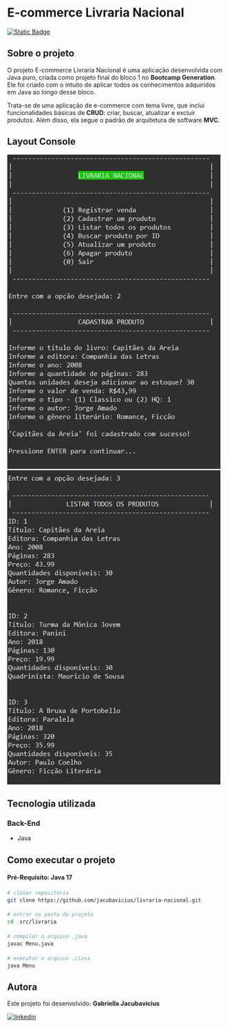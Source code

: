 # E-commerce Livraria Nacional
[![Static Badge](https://img.shields.io/badge/License-MIT-green.svg)](https://github.com/jacubavicius/livraria-nacional/blob/main/LICENSE)


## Sobre o projeto
O projeto E-commerce Livraria Nacional é uma aplicação desenvolvida com Java puro, criada como projeto final do bloco 1 no <b>Bootcamp Generation</b>. Ele foi criado com o intuito de aplicar todos os conhecimentos adquiridos em Java ao longo desse bloco.

Trata-se de uma aplicação de e-commerce com tema livre, que inclui funcionalidades básicas de <b>CRUD</b>: criar, buscar, atualizar e excluir produtos. Além disso, ela segue o padrão de arquitetura de software <b>MVC</b>.


## Layout Console
![Console1](https://github.com/jacubavicius/livraria-nacional/blob/main/assets/menu-cadastroProduto.png)     
![Console2](https://github.com/jacubavicius/livraria-nacional/blob/main/assets/listarTodosProdutos.png)

## Tecnologia utilizada
### Back-End
- Java

## Como executar o projeto
#### Pré-Requisito: Java 17

```bash
# clonar repositório
git clone https://github.com/jacubavicius/livraria-nacional.git

# entrar na pasta do projeto
cd  src/livraria

# compilar o arquivo .java
javac Menu.java

# executar o arquivo .class
java Menu
```
## Autora

Este projeto foi desenvolvido: <b>Gabriella Jacubavicius</b>

[![linkedin](https://img.shields.io/badge/LinkedIn-0077B5?style=for-the-badge&logo=linkedin&logoColor=white)](https://www.linkedin.com/in/gabriella-jacubavicius/)

